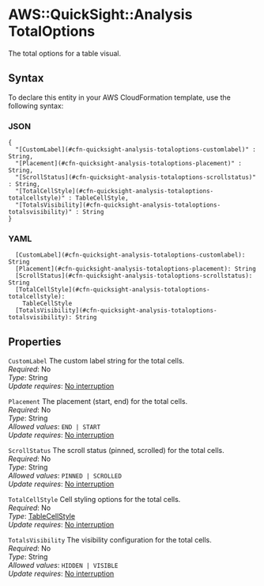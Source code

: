 # AWS::QuickSight::Analysis TotalOptions<a name="aws-properties-quicksight-analysis-totaloptions"></a>

The total options for a table visual\.

## Syntax<a name="aws-properties-quicksight-analysis-totaloptions-syntax"></a>

To declare this entity in your AWS CloudFormation template, use the following syntax:

### JSON<a name="aws-properties-quicksight-analysis-totaloptions-syntax.json"></a>

```
{
  "[CustomLabel](#cfn-quicksight-analysis-totaloptions-customlabel)" : String,
  "[Placement](#cfn-quicksight-analysis-totaloptions-placement)" : String,
  "[ScrollStatus](#cfn-quicksight-analysis-totaloptions-scrollstatus)" : String,
  "[TotalCellStyle](#cfn-quicksight-analysis-totaloptions-totalcellstyle)" : TableCellStyle,
  "[TotalsVisibility](#cfn-quicksight-analysis-totaloptions-totalsvisibility)" : String
}
```

### YAML<a name="aws-properties-quicksight-analysis-totaloptions-syntax.yaml"></a>

```
  [CustomLabel](#cfn-quicksight-analysis-totaloptions-customlabel): String
  [Placement](#cfn-quicksight-analysis-totaloptions-placement): String
  [ScrollStatus](#cfn-quicksight-analysis-totaloptions-scrollstatus): String
  [TotalCellStyle](#cfn-quicksight-analysis-totaloptions-totalcellstyle):
    TableCellStyle
  [TotalsVisibility](#cfn-quicksight-analysis-totaloptions-totalsvisibility): String
```

## Properties<a name="aws-properties-quicksight-analysis-totaloptions-properties"></a>

`CustomLabel` <a name="cfn-quicksight-analysis-totaloptions-customlabel"></a>
The custom label string for the total cells\.  
_Required_: No  
_Type_: String  
_Update requires_: [No interruption](https://docs.aws.amazon.com/AWSCloudFormation/latest/UserGuide/using-cfn-updating-stacks-update-behaviors.html#update-no-interrupt)

`Placement` <a name="cfn-quicksight-analysis-totaloptions-placement"></a>
The placement \(start, end\) for the total cells\.  
_Required_: No  
_Type_: String  
_Allowed values_: `END | START`  
_Update requires_: [No interruption](https://docs.aws.amazon.com/AWSCloudFormation/latest/UserGuide/using-cfn-updating-stacks-update-behaviors.html#update-no-interrupt)

`ScrollStatus` <a name="cfn-quicksight-analysis-totaloptions-scrollstatus"></a>
The scroll status \(pinned, scrolled\) for the total cells\.  
_Required_: No  
_Type_: String  
_Allowed values_: `PINNED | SCROLLED`  
_Update requires_: [No interruption](https://docs.aws.amazon.com/AWSCloudFormation/latest/UserGuide/using-cfn-updating-stacks-update-behaviors.html#update-no-interrupt)

`TotalCellStyle` <a name="cfn-quicksight-analysis-totaloptions-totalcellstyle"></a>
Cell styling options for the total cells\.  
_Required_: No  
_Type_: [TableCellStyle](aws-properties-quicksight-analysis-tablecellstyle.md)  
_Update requires_: [No interruption](https://docs.aws.amazon.com/AWSCloudFormation/latest/UserGuide/using-cfn-updating-stacks-update-behaviors.html#update-no-interrupt)

`TotalsVisibility` <a name="cfn-quicksight-analysis-totaloptions-totalsvisibility"></a>
The visibility configuration for the total cells\.  
_Required_: No  
_Type_: String  
_Allowed values_: `HIDDEN | VISIBLE`  
_Update requires_: [No interruption](https://docs.aws.amazon.com/AWSCloudFormation/latest/UserGuide/using-cfn-updating-stacks-update-behaviors.html#update-no-interrupt)
